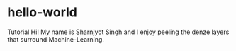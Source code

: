 # hello-world
Tutorial
Hi!
My name is Sharnjyot Singh and I enjoy peeling the denze layers that surround Machine-Learning.
